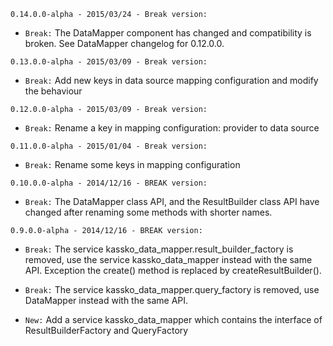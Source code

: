 `0.14.0.0-alpha - 2015/03/24 - Break version:`
* `Break:` The DataMapper component has changed and compatibility is broken. See DataMapper changelog for 0.12.0.0.

`0.13.0.0-alpha - 2015/03/09 - Break version:`
* `Break:` Add new keys in data source mapping configuration and modify the behaviour

`0.12.0.0-alpha - 2015/03/09 - Break version:`
* `Break:` Rename a key in mapping configuration: provider to data source

`0.11.0.0-alpha - 2015/01/04 - Break version:`
* `Break:` Rename some keys in mapping configuration

`0.10.0.0-alpha - 2014/12/16 - BREAK version:`
* `Break:` The DataMapper class API, and the ResultBuilder class API have changed after renaming some methods with shorter names.

`0.9.0.0-alpha - 2014/12/16 - BREAK version:`
* `Break:` The service kassko_data_mapper.result_builder_factory is removed, use the service kassko_data_mapper instead with the same API. Exception the create() method is replaced by createResultBuilder().

* `Break:` The service kassko_data_mapper.query_factory is removed, use DataMapper instead with the same API.

* `New:` Add a service kassko_data_mapper which contains the interface of ResultBuilderFactory and QueryFactory
